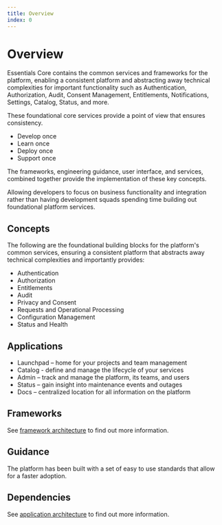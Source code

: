 ```yaml
---
title: Overview
index: 0
---
```


# Overview

Essentials Core contains the common services and frameworks for the platform, enabling a consistent platform and abstracting away technical complexities for important functionality such as Authentication, Authorization, Audit, Consent Management, Entitlements, Notifications, Settings, Catalog, Status, and more.

These foundational core services provide a point of view that ensures consistency.

- Develop once
- Learn once
- Deploy once
- Support once

The frameworks, engineering guidance, user interface, and services, combined together provide the implementation of these key concepts.

Allowing developers to focus on business functionality and integration rather than having development squads spending time building out foundational platform services.

## Concepts

The following are the foundational building blocks for the platform's common services, ensuring a consistent platform that abstracts away technical complexities and importantly provides: 

- Authentication
- Authorization
- Entitlements
- Audit
- Privacy and Consent
- Requests and Operational Processing
- Configuration Management
- Status and Health

## Applications

- Launchpad – home for your projects and team management
- Catalog - define and manage the lifecycle of your services
- Admin – track and manage the platform, its teams, and users
- Status – gain insight into maintenance events and outages
- Docs – centralized location for all information on the platform

## Frameworks

See [framework architecture](/essentials-core/architecture/framework-architecture) to find out more information.

## Guidance

The platform has been built with a set of easy to use standards that allow for a faster adoption.

## Dependencies

See [application architecture](/essentials-core/architecture/application-architecture) to find out more information.
